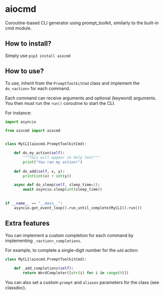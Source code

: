 # aiocmd
Coroutine-based CLI generator using prompt_toolkit, similarly to the built-in cmd module.

## How to install?
Simply use `pip3 install aiocmd`

## How to use?
To use, inherit from the `PromptToolkitCmd` class and implement the `do_<action>` for each command.

Each command can receive arguments and optional (keyword) arguments. You then must run the `run()` coroutine to start the CLI.

For instance:
```python
import asyncio

from aiocmd import aiocmd


class MyCLI(aiocmd.PromptToolkitCmd):

    def do_my_action(self):
        """This will appear in help text"""
        print("You ran my action!")
        
    def do_add(self, x, y):
        print(int(x) + int(y))

    async def do_sleep(self, sleep_time=1):
        await asyncio.sleep(int(sleep_time))
        
        
if __name__ == "__main__":
    asyncio.get_event_loop().run_until_complete(MyCLI().run())
``` 

## Extra features

You can implement a custom completion for each command by implementing `_<action>_completions`. 

For example, to complete a single-digit number for the `add` action:

```python
class MyCLI(aiocmd.PromptToolkitCmd):
    
    def _add_completions(self):
        return WordCompleter([str(i) for i in range(9)])
```

You can also set a custom `prompt` and `aliases` parameters for the class (see classdoc).